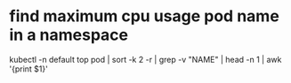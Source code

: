 # find maximum cpu usage pod name in a namespace

kubectl -n default top  pod | sort -k 2 -r | grep -v "NAME" | head -n 1 | awk '{print $1}'
